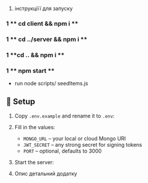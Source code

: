 1. інструкціїї для запуску 
### 1 ** cd client && npm i **
### 1 ** cd ../server && npm i  **
### 1 **cd .. && npm i  **
### 1 ** npm start **

- run node scripts/ seedItems.js 

## 🔧 Setup

1. Copy `.env.example` and rename it to `.env`:


2. Fill in the values:
   - `MONGO_URL` – your local or cloud Mongo URI
   - `JWT_SECRET` – any strong secret for signing tokens
   - `PORT` – optional, defaults to 3000

3. Start the server:





2. Опис детальний додатку 